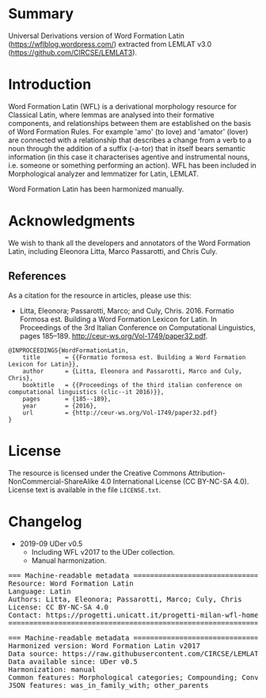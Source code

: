 # Summary

Universal Derivations version of Word Formation Latin (https://wflblog.wordpress.com/) extracted from LEMLAT v3.0 (https://github.com/CIRCSE/LEMLAT3).


# Introduction

Word Formation Latin (WFL) is a derivational morphology resource for Classical Latin, where lemmas are analysed into their formative components, and relationships between them are established on the basis of Word Formation Rules. For example 'amo' (to love) and 'amator' (lover) are connected with a relationship that describes a change from a verb to a noun through the addition of a suffix (-a-tor) that in itself bears semantic information (in this case it characterises agentive and instrumental nouns, i.e. someone or something performing an action). WFL has been included in Morphological analyzer and lemmatizer for Latin, LEMLAT.

Word Formation Latin has been harmonized manually.


# Acknowledgments

We wish to thank all the developers and annotators of the Word Formation Latin, including Eleonora Litta, Marco Passarotti, and Chris Culy.


## References

As a citation for the resource in articles, please use this:

* Litta, Eleonora; Passarotti, Marco; and Culy, Chris. 2016. Formatio Formosa est. Building a Word Formation Lexicon for Latin. In Proceedings of the 3rd Italian Conference on Computational Linguistics, pages 185–189. http://ceur-ws.org/Vol-1749/paper32.pdf.


```
@INPROCEEDINGS{WordFormationLatin,
    title       = {{Formatio formosa est. Building a Word Formation Lexicon for Latin}},
    author      = {Litta, Eleonora and Passarotti, Marco and Culy, Chris},
    booktitle   = {{Proceedings of the third italian conference on computational linguistics (clic--it 2016)}},
    pages       = {185--189},
    year        = {2016},
    url         = {http://ceur-ws.org/Vol-1749/paper32.pdf}
}
```


# License

The resource is licensed under the Creative Commons Attribution-NonCommercial-ShareAlike 4.0 International License (CC BY-NC-SA 4.0).
License text is available in the file `LICENSE.txt`.


# Changelog

* 2019-09 UDer v0.5
    * Including WFL v2017 to the UDer collection.
    * Manual harmonization.


<pre>
=== Machine-readable metadata =================================================
Resource: Word Formation Latin
Language: Latin
Authors: Litta, Eleonora; Passarotti, Marco; Culy, Chris
License: CC BY-NC-SA 4.0
Contact: https://progetti.unicatt.it/progetti-milan-wfl-home
===============================================================================
</pre>

<pre>
=== Machine-readable metadata =================================================
Harmonized version: Word Formation Latin v2017
Data source: https://raw.githubusercontent.com/CIRCSE/LEMLAT3/master/lemlat_db_01-08-2018.sql
Data available since: UDer v0.5
Harmonization: manual
Common features: Morphological categories; Compounding; Conversion
JSON features: was_in_family_with; other_parents
